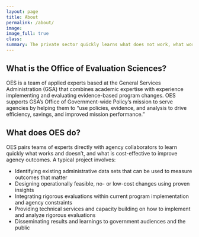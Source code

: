 ```yaml
---
layout: page
title: About
permalink: /about/
image:
image_full: true
class:
summary: The private sector quickly learns what does not work, what works, and what works most cost-effectively - government should, too.
---
```

## What is the Office of Evaluation Sciences?

OES is a team of applied experts based at the General Services Administration (GSA) that combines academic expertise with experience implementing and evaluating evidence-based program changes. OES supports GSA’s Office of Government-wide Policy’s mission to serve agencies by helping them to “use policies, evidence, and analysis to drive efficiency, savings, and improved mission performance.”

## What does OES do?

OES pairs teams of experts directly with agency collaborators to learn quickly what works and doesn’t, and what is cost-effective to improve agency outcomes. A typical project involves:

  - Identifying existing administrative data sets that can be used to measure outcomes that matter
  - Designing operationally feasible, no- or low-cost changes using proven insights 
  - Integrating rigorous evaluations within current program implementation and agency constraints
  - Providing technical services and capacity building on how to implement and analyze rigorous evaluations
  - Disseminating results and learnings to government audiences and the public

